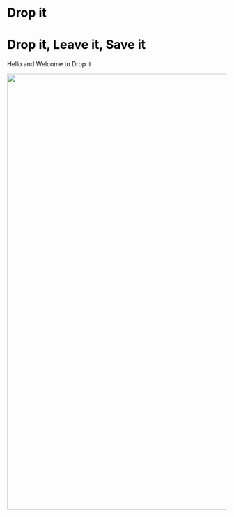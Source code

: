 <meta name="viewport" content="width=device-width, initial-scale=1">
<style>
body {
  margin: 0;
}

/* Style the header */
.header {
    background-color: lightblue;
    padding: 10px;
    text-align: center;
}
</style>
</head>
<body>

<div class="header">
  <h1>Drop it</h1>
</div>

</body>
</html>
<html>
<head>
<style>
   body {
    color: black;
  }

  h1 {
    color: blue;
}
</style>
</head>
<body> 

<h1>Drop it, Leave it, Save it</h1>
<p>Hello and Welcome to Drop it </p>
<img src="https://ak6.picdn.net/shutterstock/videos/9825776/thumb/1.jpg" style="width:1000px;height:px;">
